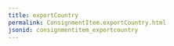 ```yaml
---
title: exportCountry
permalink: ConsignmentItem.exportCountry.html
jsonid: consignmentitem_exportcountry
---
```

